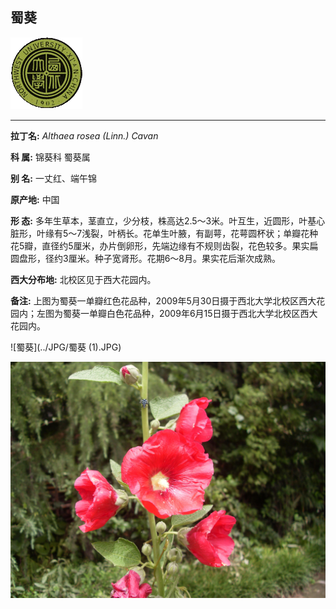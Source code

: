 ## 蜀葵

![西北大学校园网络植物志](../JPG/nwu.gif)

---

**拉丁名:**  _Althaea rosea (Linn.) Cavan_

**科 属:** 锦葵科 蜀葵属

**别 名:** 一丈红、端午锦

**原产地:** 中国

**形  态:** 多年生草本，茎直立，少分枝，株高达2.5～3米。叶互生，近圆形，叶基心脏形，叶缘有5～7浅裂，叶柄长。花单生叶腋，有副萼，花萼圆杯状；单瓣花种花5瓣，直径约5厘米，办片倒卵形，先端边缘有不规则齿裂，花色较多。果实扁圆盘形，径约3厘米。种子宽肾形。花期6～8月。果实花后渐次成熟。　　　

**西大分布地:** 北校区见于西大花园内。 

**备注:** 上图为蜀葵一单瓣红色花品种，2009年5月30日摄于西北大学北校区西大花园内；左图为蜀葵一单瓣白色花品种，2009年6月15日摄于西北大学北校区西大花园内。

![蜀葵](../JPG/蜀葵 (1).JPG) 

![蜀葵](../JPG/蜀葵.JPG) 

